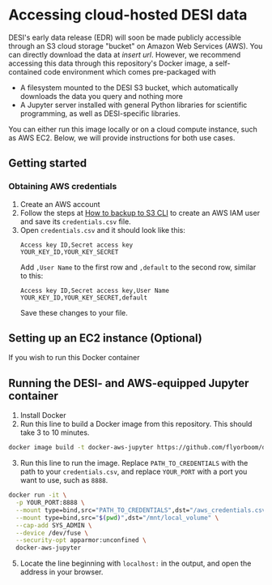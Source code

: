 # Accessing cloud-hosted DESI data

DESI's early data release (EDR) will soon be made publicly accessible through an S3 cloud storage "bucket" on Amazon Web Services (AWS). 
You can directly download the data at _insert url_.
However, we recommend accessing this data through this repository's Docker image,
a self-contained code environment which comes pre-packaged with
* A filesystem mounted to the DESI S3 bucket, which automatically downloads the data you query and nothing more
* A Jupyter server installed with general Python libraries for scientific programming, as well as DESI-specific libraries.

You can either run this image locally or on a cloud compute instance, such as AWS EC2. 
Below, we will provide instructions for both use cases.

## Getting started

### Obtaining AWS credentials

1. Create an AWS account
2. Follow the steps at [How to backup to S3 CLI](https://aws.amazon.com/getting-started/hands-on/backup-to-s3-cli/)
   to create an AWS IAM user and save its `credentials.csv` file.
3. Open `credentials.csv` and it should look like this:
    ```csv
    Access key ID,Secret access key
    YOUR_KEY_ID,YOUR_KEY_SECRET
    ```
    Add `,User Name` to the first row and `,default` to the second row, similar to this:
    ```csv
    Access key ID,Secret access key,User Name
    YOUR_KEY_ID,YOUR_KEY_SECRET,default
    ```
    Save these changes to your file.

## Setting up an EC2 instance (Optional)

If you wish to run this Docker container

## Running the DESI- and AWS-equipped Jupyter container

1. Install Docker
2. Run this line to build a Docker image from this repository. This should take 3 to 10 minutes.
```bash
docker image build -t docker-aws-jupyter https://github.com/flyorboom/docker-aws-jupyter.git
```
3. Run this line to run the image. Replace `PATH_TO_CREDENTIALS` with the path to your `credentials.csv`, and replace `YOUR_PORT` with a port you want to use, such as `8888`.
```bash
docker run -it \
  -p YOUR_PORT:8888 \
  --mount type=bind,src="PATH_TO_CREDENTIALS",dst="/aws_credentials.csv",readonly \
  --mount type=bind,src="$(pwd)",dst="/mnt/local_volume" \
  --cap-add SYS_ADMIN \
  --device /dev/fuse \
  --security-opt apparmor:unconfined \
  docker-aws-jupyter
```
5. Locate the line beginning with `localhost:` in the output, and open the address in your browser.

